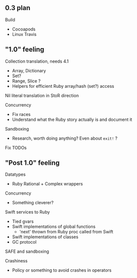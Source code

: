 ## 0.3 plan

Build
* Cocoapods
* Linux Travis

## "1.0" feeling 

Collection translation, needs 4.1
* Array, Dictionary
* Set?
* Range, Slice ?
* Helpers for efficient Ruby array/hash (set?) access

Nil literal translation in StoR direction

Concurrency
* Fix races
* Understand what the Ruby story actually is and document it

Sandboxing
* Research, worth doing anything?  Even about `exit!` ?

Fix TODOs

## "Post 1.0" feeling

Datatypes
* Ruby Rational + Complex wrappers

Concurrency
* Something cleverer?

Swift services to Ruby
* Tied gvars
* Swift implementations of global functions
  * 'next' thrown from Ruby proc called from Swift
* Swift implementations of classes
* GC protocol

SAFE and sandboxing

Crashiness
* Policy or something to avoid crashes in operators
